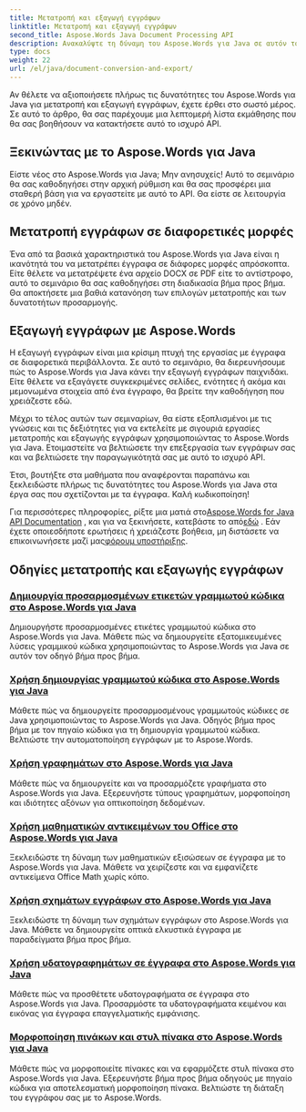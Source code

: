 ```yaml
---
title: Μετατροπή και εξαγωγή εγγράφων
linktitle: Μετατροπή και εξαγωγή εγγράφων
second_title: Aspose.Words Java Document Processing API
description: Ανακαλύψτε τη δύναμη του Aspose.Words για Java σε αυτόν τον περιεκτικό οδηγό. Μάθετε πώς να μετατρέπετε και να εξάγετε έγγραφα χωρίς κόπο.
type: docs
weight: 22
url: /el/java/document-conversion-and-export/
---
```


Αν θέλετε να αξιοποιήσετε πλήρως τις δυνατότητες του Aspose.Words για Java για μετατροπή και εξαγωγή εγγράφων, έχετε έρθει στο σωστό μέρος. Σε αυτό το άρθρο, θα σας παρέχουμε μια λεπτομερή λίστα εκμάθησης που θα σας βοηθήσουν να κατακτήσετε αυτό το ισχυρό API.

## Ξεκινώντας με το Aspose.Words για Java
Είστε νέος στο Aspose.Words για Java; Μην ανησυχείς! Αυτό το σεμινάριο θα σας καθοδηγήσει στην αρχική ρύθμιση και θα σας προσφέρει μια σταθερή βάση για να εργαστείτε με αυτό το API. Θα είστε σε λειτουργία σε χρόνο μηδέν.

## Μετατροπή εγγράφων σε διαφορετικές μορφές
Ένα από τα βασικά χαρακτηριστικά του Aspose.Words για Java είναι η ικανότητά του να μετατρέπει έγγραφα σε διάφορες μορφές απρόσκοπτα. Είτε θέλετε να μετατρέψετε ένα αρχείο DOCX σε PDF είτε το αντίστροφο, αυτό το σεμινάριο θα σας καθοδηγήσει στη διαδικασία βήμα προς βήμα. Θα αποκτήσετε μια βαθιά κατανόηση των επιλογών μετατροπής και των δυνατοτήτων προσαρμογής.

## Εξαγωγή εγγράφων με Aspose.Words
Η εξαγωγή εγγράφων είναι μια κρίσιμη πτυχή της εργασίας με έγγραφα σε διαφορετικά περιβάλλοντα. Σε αυτό το σεμινάριο, θα διερευνήσουμε πώς το Aspose.Words για Java κάνει την εξαγωγή εγγράφων παιχνιδάκι. Είτε θέλετε να εξαγάγετε συγκεκριμένες σελίδες, ενότητες ή ακόμα και μεμονωμένα στοιχεία από ένα έγγραφο, θα βρείτε την καθοδήγηση που χρειάζεστε εδώ.

Μέχρι το τέλος αυτών των σεμιναρίων, θα είστε εξοπλισμένοι με τις γνώσεις και τις δεξιότητες για να εκτελείτε με σιγουριά εργασίες μετατροπής και εξαγωγής εγγράφων χρησιμοποιώντας το Aspose.Words για Java. Ετοιμαστείτε να βελτιώσετε την επεξεργασία των εγγράφων σας και να βελτιώσετε την παραγωγικότητά σας με αυτό το ισχυρό API.

Έτσι, βουτήξτε στα μαθήματα που αναφέρονται παραπάνω και ξεκλειδώστε πλήρως τις δυνατότητες του Aspose.Words για Java στα έργα σας που σχετίζονται με τα έγγραφα. Καλή κωδικοποίηση!

 Για περισσότερες πληροφορίες, ρίξτε μια ματιά στο[Aspose.Words for Java API Documentation](https://reference.aspose.com/words/java/) , και για να ξεκινήσετε, κατεβάστε το από[εδώ](https://releases.aspose.com/words/java/) . Εάν έχετε οποιεσδήποτε ερωτήσεις ή χρειάζεστε βοήθεια, μη διστάσετε να επικοινωνήσετε μαζί μας[φόρουμ υποστήριξης](https://forum.aspose.com/).

## Οδηγίες μετατροπής και εξαγωγής εγγράφων
### [Δημιουργία προσαρμοσμένων ετικετών γραμμωτού κώδικα στο Aspose.Words για Java](./generating-custom-barcode-labels/)
Δημιουργήστε προσαρμοσμένες ετικέτες γραμμωτού κώδικα στο Aspose.Words για Java. Μάθετε πώς να δημιουργείτε εξατομικευμένες λύσεις γραμμικού κώδικα χρησιμοποιώντας το Aspose.Words για Java σε αυτόν τον οδηγό βήμα προς βήμα.
### [Χρήση δημιουργίας γραμμωτού κώδικα στο Aspose.Words για Java](./using-barcode-generation/)
Μάθετε πώς να δημιουργείτε προσαρμοσμένους γραμμωτούς κώδικες σε Java χρησιμοποιώντας το Aspose.Words για Java. Οδηγός βήμα προς βήμα με τον πηγαίο κώδικα για τη δημιουργία γραμμωτού κώδικα. Βελτιώστε την αυτοματοποίηση εγγράφων με το Aspose.Words.
### [Χρήση γραφημάτων στο Aspose.Words για Java](./using-charts/)
Μάθετε πώς να δημιουργείτε και να προσαρμόζετε γραφήματα στο Aspose.Words για Java. Εξερευνήστε τύπους γραφημάτων, μορφοποίηση και ιδιότητες αξόνων για οπτικοποίηση δεδομένων.
### [Χρήση μαθηματικών αντικειμένων του Office στο Aspose.Words για Java](./using-office-math-objects/)
Ξεκλειδώστε τη δύναμη των μαθηματικών εξισώσεων σε έγγραφα με το Aspose.Words για Java. Μάθετε να χειρίζεστε και να εμφανίζετε αντικείμενα Office Math χωρίς κόπο.
### [Χρήση σχημάτων εγγράφων στο Aspose.Words για Java](./using-document-shapes/)
Ξεκλειδώστε τη δύναμη των σχημάτων εγγράφων στο Aspose.Words για Java. Μάθετε να δημιουργείτε οπτικά ελκυστικά έγγραφα με παραδείγματα βήμα προς βήμα.
### [Χρήση υδατογραφημάτων σε έγγραφα στο Aspose.Words για Java](./using-watermarks-to-documents/)
Μάθετε πώς να προσθέτετε υδατογραφήματα σε έγγραφα στο Aspose.Words για Java. Προσαρμόστε τα υδατογραφήματα κειμένου και εικόνας για έγγραφα επαγγελματικής εμφάνισης.
### [Μορφοποίηση πινάκων και στυλ πίνακα στο Aspose.Words για Java](./formatting-tables-and-table-styles/)
Μάθετε πώς να μορφοποιείτε πίνακες και να εφαρμόζετε στυλ πίνακα στο Aspose.Words για Java. Εξερευνήστε βήμα προς βήμα οδηγούς με πηγαίο κώδικα για αποτελεσματική μορφοποίηση πίνακα. Βελτιώστε τη διάταξη του εγγράφου σας με το Aspose.Words.